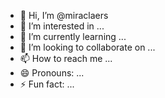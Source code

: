 - 👋 Hi, I’m @miraclaers
- 👀 I’m interested in ...
- 🌱 I’m currently learning ...
- 💞️ I’m looking to collaborate on ...
- 📫 How to reach me ...
- 😄 Pronouns: ...
- ⚡ Fun fact: ...

<!---
miraclaers/miraclaers is a ✨ special ✨ repository because its `README.md` (this file) appears on your GitHub profile.
You can click the Preview link to take a look at your changes.
--->
